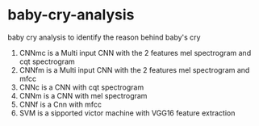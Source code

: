# baby-cry-analysis
baby cry analysis to identify the reason behind baby's cry
1. CNNmc is a Multi input CNN with the 2 features mel spectrogram and cqt spectrogram
2. CNNfm is a Multi input CNN with the 2 features mel spectrogram and mfcc
3. CNNc is a CNN with cqt spectrogram
4. CNNm is a CNN with mel spectrogram
5. CNNf is a Cnn with mfcc
6. SVM is a sipported victor machine with VGG16 feature extraction 
